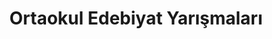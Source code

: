 ---
layout: category
headline: "Ortaokul Edebiyat Yarışmaları 2025"
title: Ortaokul Edebiyat Yarışmaları
key: "ortaokul"
description: "ortaokul yarışmaları 2025, ortaokul yarışmaları 2024-2025, Ortaokul Edebiyat Yarışmaları"
subline: "ortaokul yarışmaları 2025, ortaokul yarışmaları 2024-2025, Ortaokul Edebiyat Yarışmaları"
permalink: "ortaokul-edebiyat-yarismalari/"
---